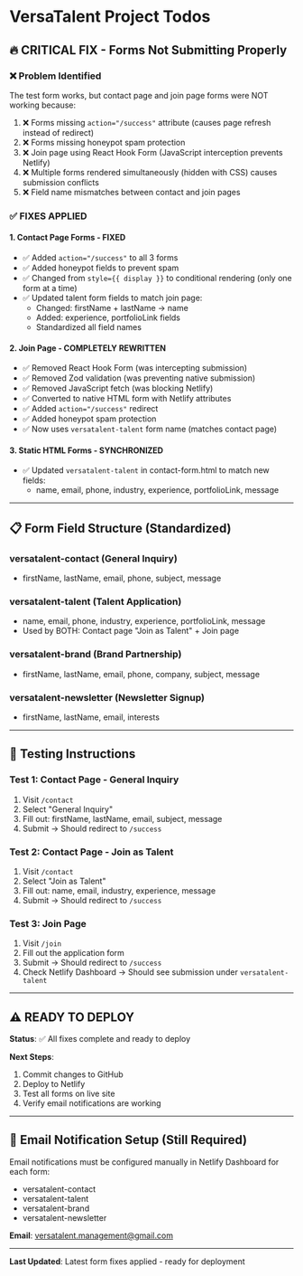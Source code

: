 # VersaTalent Project Todos

## 🔥 CRITICAL FIX - Forms Not Submitting Properly

### ❌ **Problem Identified**
The test form works, but contact page and join page forms were NOT working because:
1. ❌ Forms missing `action="/success"` attribute (causes page refresh instead of redirect)
2. ❌ Forms missing honeypot spam protection
3. ❌ Join page using React Hook Form (JavaScript interception prevents Netlify)
4. ❌ Multiple forms rendered simultaneously (hidden with CSS) causes submission conflicts
5. ❌ Field name mismatches between contact and join pages

### ✅ **FIXES APPLIED**

#### **1. Contact Page Forms** - FIXED
- ✅ Added `action="/success"` to all 3 forms
- ✅ Added honeypot fields to prevent spam
- ✅ Changed from `style={{ display }}` to conditional rendering (only one form at a time)
- ✅ Updated talent form fields to match join page:
  - Changed: firstName + lastName → name
  - Added: experience, portfolioLink fields
  - Standardized all field names

#### **2. Join Page** - COMPLETELY REWRITTEN
- ✅ Removed React Hook Form (was intercepting submission)
- ✅ Removed Zod validation (was preventing native submission)
- ✅ Removed JavaScript fetch (was blocking Netlify)
- ✅ Converted to native HTML form with Netlify attributes
- ✅ Added `action="/success"` redirect
- ✅ Added honeypot spam protection
- ✅ Now uses `versatalent-talent` form name (matches contact page)

#### **3. Static HTML Forms** - SYNCHRONIZED
- ✅ Updated `versatalent-talent` in contact-form.html to match new fields:
  - name, email, phone, industry, experience, portfolioLink, message

---

## 📋 Form Field Structure (Standardized)

### **versatalent-contact** (General Inquiry)
- firstName, lastName, email, phone, subject, message

### **versatalent-talent** (Talent Application)
- name, email, phone, industry, experience, portfolioLink, message
- Used by BOTH: Contact page "Join as Talent" + Join page

### **versatalent-brand** (Brand Partnership)
- firstName, lastName, email, phone, company, subject, message

### **versatalent-newsletter** (Newsletter Signup)
- firstName, lastName, email, interests

---

## 🧪 Testing Instructions

### **Test 1: Contact Page - General Inquiry**
1. Visit `/contact`
2. Select "General Inquiry"
3. Fill out: firstName, lastName, email, subject, message
4. Submit → Should redirect to `/success`

### **Test 2: Contact Page - Join as Talent**
1. Visit `/contact`
2. Select "Join as Talent"
3. Fill out: name, email, industry, experience, message
4. Submit → Should redirect to `/success`

### **Test 3: Join Page**
1. Visit `/join`
2. Fill out the application form
3. Submit → Should redirect to `/success`
4. Check Netlify Dashboard → Should see submission under `versatalent-talent`

---

## ⚠️ READY TO DEPLOY

**Status**: ✅ All fixes complete and ready to deploy

**Next Steps**:
1. Commit changes to GitHub
2. Deploy to Netlify
3. Test all forms on live site
4. Verify email notifications are working

---

## 📧 Email Notification Setup (Still Required)

Email notifications must be configured manually in Netlify Dashboard for each form:
- versatalent-contact
- versatalent-talent
- versatalent-brand
- versatalent-newsletter

**Email**: versatalent.management@gmail.com

---

**Last Updated**: Latest form fixes applied - ready for deployment
